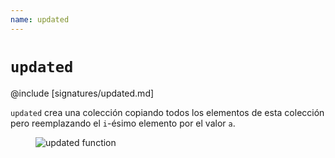 ```yaml
---
name: updated
---
```


# `updated`

@include [signatures/updated.md]

`updated` crea una colección copiando todos los elementos de esta colección pero reemplazando el `i`-ésimo elemento por el valor `a`.

<figure class="diagram">
  <img src="../images/updated.svg" alt="updated function">
  <!-- <figcaption class="diagram-desc"></figcaption> -->
</figure>
